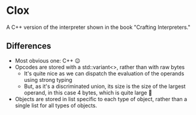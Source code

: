# Clox

A C++ version of the interpreter shown in the book "Crafting Interpreters."

## Differences

* Most obvious one: C++ 😉
* Opcodes are stored with a std::variant<>, rather than with raw bytes
    * It's quite nice as we can dispatch the evaluation of the operands using strong typing
    * But, as it's a discriminated union, its size is the size of the largest operand, in this case 4 bytes, which is
      quite large 😬
* Objects are stored in list specific to each type of object, rather than a single list for all types of objects.
